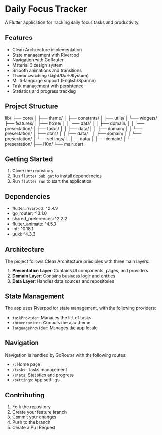 # Daily Focus Tracker

A Flutter application for tracking daily focus tasks and productivity.

## Features

- Clean Architecture implementation
- State management with Riverpod
- Navigation with GoRouter
- Material 3 design system
- Smooth animations and transitions
- Theme switching (Light/Dark/System)
- Multi-language support (English/Spanish)
- Task management with persistence
- Statistics and progress tracking

## Project Structure

lib/
├── core/
│   ├── theme/
│   ├── constants/
│   ├── utils/
│   └── widgets/
├── features/
│   ├── home/
│   │   ├── data/
│   │   ├── domain/
│   │   └── presentation/
│   ├── tasks/
│   │   ├── data/
│   │   ├── domain/
│   │   └── presentation/
│   ├── stats/
│   │   ├── data/
│   │   ├── domain/
│   │   └── presentation/
│   └── settings/
│       ├── data/
│       ├── domain/
│       └── presentation/
├── l10n/
└── main.dart

## Getting Started

1. Clone the repository
2. Run `flutter pub get` to install dependencies
3. Run `flutter run` to start the application

## Dependencies

- flutter_riverpod: ^2.4.9
- go_router: ^13.1.0
- shared_preferences: ^2.2.2
- flutter_animate: ^4.5.0
- intl: ^0.18.1
- uuid: ^4.3.3

## Architecture

The project follows Clean Architecture principles with three main layers:

1. **Presentation Layer**: Contains UI components, pages, and providers
2. **Domain Layer**: Contains business logic and entities
3. **Data Layer**: Handles data sources and repositories

## State Management

The app uses Riverpod for state management, with the following providers:

- `taskProvider`: Manages the list of tasks
- `themeProvider`: Controls the app theme
- `languageProvider`: Manages the app locale

## Navigation

Navigation is handled by GoRouter with the following routes:

- `/`: Home page
- `/tasks`: Tasks management
- `/stats`: Statistics and progress
- `/settings`: App settings

## Contributing

1. Fork the repository
2. Create your feature branch
3. Commit your changes
4. Push to the branch
5. Create a Pull Request
